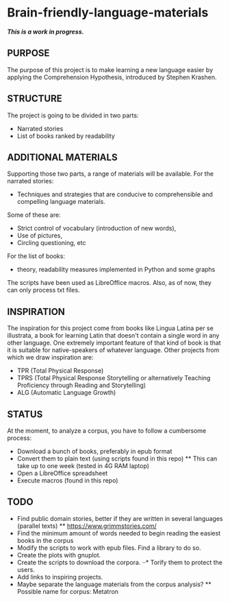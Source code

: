 # Brain-friendly-language-materials

**_This is a work in progress._**

## PURPOSE
The purpose of this project is to make learning a new language easier by applying the Comprehension Hypothesis, introduced by Stephen Krashen. 

## STRUCTURE
The project is going to be divided in two parts:
* Narrated stories
* List of books ranked by readability

## ADDITIONAL MATERIALS
Supporting those two parts, a range of materials will be available.
For the narrated stories:
* Techniques and strategies that are conducive to comprehensible and compelling language materials.

Some of these are:

* Strict control of vocabulary (introduction of new words),
* Use of pictures,
* Circling questioning, etc

For the list of books: 
* theory, readability measures implemented in Python and some graphs

The scripts have been used as LibreOffice macros. Also, as of now, they can only process txt files. 

## INSPIRATION
The inspiration for this project come from books like Lingua Latina per se illustrata, a book for learning Latin that doesn't contain a single word in any other language.
One extremely important feature of that kind of book is that it is suitable for native-speakers of whatever language.
Other projects from which we draw inspiration are:

* TPR (Total Physical Response)
* TPRS (Total Physical Response Storytelling or alternatively Teaching Proficiency through Reading and Storytelling)
* ALG (Automatic Language Growth)

## STATUS
At the moment, to analyze a corpus, you have to follow a cumbersome process:
* Download a bunch of books, preferably in epub format
* Convert them to plain text (using scripts found in this repo)
** This can take up to one week (tested in 4G RAM laptop)
* Open a LibreOffice spreadsheet
* Execute macros (found in this repo)


## TODO

* Find public domain stories, better if they are written in several languages (parallel texts)
** https://www.grimmstories.com/
* Find the minimum amount of words needed to begin reading the easiest books in the corpus
* Modify the scripts to work with epub files. Find a library to do so.
* Create the plots with gnuplot.
* Create the scripts to download the corpora.
··* Torify them to protect the users.
* Add links to inspiring projects.
* Maybe separate the language materials from the corpus analysis?
** Possible name for corpus: Metatron
